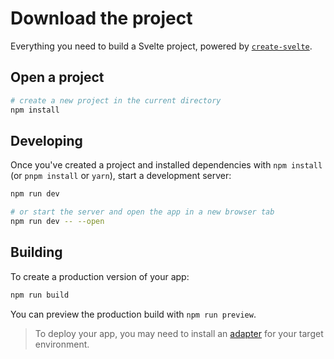 # Download the project

Everything you need to build a Svelte project, powered by [`create-svelte`](https://github.com/sveltejs/kit/tree/master/packages/create-svelte).

## Open a project



```bash
# create a new project in the current directory
npm install 


```

## Developing

Once you've created a project and installed dependencies with `npm install` (or `pnpm install` or `yarn`), start a development server:

```bash
npm run dev

# or start the server and open the app in a new browser tab
npm run dev -- --open
```

## Building

To create a production version of your app:

```bash
npm run build
```

You can preview the production build with `npm run preview`.

> To deploy your app, you may need to install an [adapter](https://kit.svelte.dev/docs/adapters) for your target environment.
